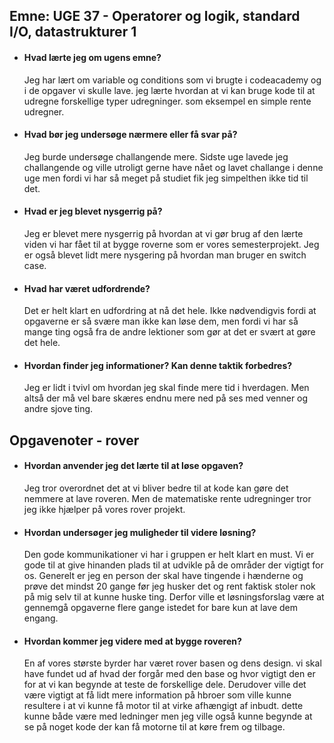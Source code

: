 ## Emne: UGE 37 - Operatorer og logik, standard I/O, datastrukturer 1

* #### Hvad lærte jeg om ugens emne?

    Jeg har lært om variable og conditions som vi brugte i codeacademy og i de opgaver vi skulle lave. jeg lærte hvordan at vi kan bruge kode til at udregne forskellige typer udregninger. som eksempel en simple rente udregner. 

* #### Hvad bør jeg undersøge nærmere eller få svar på?

    Jeg burde undersøge challangende mere. Sidste uge lavede jeg challangende og ville utroligt gerne have nået og lavet challange i denne uge men fordi vi har så meget på studiet fik jeg simpelthen ikke tid til det. 

* #### Hvad er jeg blevet nysgerrig på?

    Jeg er blevet mere nysgerrig på hvordan at vi gør brug af den lærte viden vi har fået til at bygge roverne som er vores semesterprojekt. Jeg er også blevet lidt mere nysgering på hvordan man bruger en switch case. 

* #### Hvad har været udfordrende? 

    Det er helt klart en udfordring at nå det hele. Ikke nødvendigvis fordi at opgaverne er så svære man ikke kan løse dem, men fordi vi har så mange ting også fra de andre lektioner som gør at det er svært at gøre det hele. 

* #### Hvordan finder jeg informationer? Kan denne taktik forbedres? 

    Jeg er lidt i tvivl om hvordan jeg skal finde mere tid i hverdagen. Men altså der må vel bare skæres endnu mere ned på ses med venner og andre sjove ting. 



## Opgavenoter - rover

* #### Hvordan anvender jeg det lærte til at løse opgaven?

    Jeg tror overordnet det at vi bliver bedre til at kode kan gøre det nemmere at lave roveren. Men de matematiske rente udregninger tror jeg ikke hjælper på vores rover projekt.

* #### Hvordan undersøger jeg muligheder til videre løsning? 

    Den gode kommunikationer vi har i gruppen er helt klart en must. Vi er gode til at give hinanden plads til at udvikle på de områder der vigtigt for os. Generelt er jeg en person der skal have tingende i hænderne og prøve det mindst 20 gange før jeg husker det og rent faktisk stoler nok på mig selv til at kunne huske ting. Derfor ville et løsningsforslag være at gennemgå opgaverne flere gange istedet for bare kun at lave dem engang. 

* #### Hvordan kommer jeg videre med at bygge roveren?

    En af vores største byrder har været rover basen og dens design. vi skal have fundet ud af hvad der forgår med den base og hvor vigtigt den er for at vi kan begynde at teste de forskellige dele. Derudover ville det være vigtigt at få lidt mere information på hbroer som ville kunne resultere i at vi kunne få motor til at virke afhængigt af inbudt. dette kunne både være med ledninger men jeg ville også kunne begynde at se på noget kode der kan få motorne til at køre frem og tilbage. 